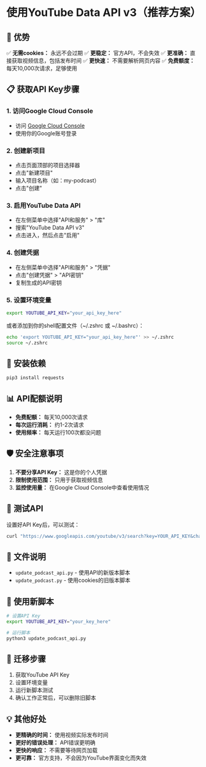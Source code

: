 # 使用YouTube Data API v3（推荐方案）

## 🚀 优势

✅ **无需cookies：** 永远不会过期
✅ **更稳定：** 官方API，不会失效
✅ **更准确：** 直接获取视频信息，包括发布时间
✅ **更快速：** 不需要解析网页内容
✅ **免费额度：** 每天10,000次请求，足够使用

## 📋 获取API Key步骤

### 1. 访问Google Cloud Console
- 访问 [Google Cloud Console](https://console.cloud.google.com/)
- 使用你的Google账号登录

### 2. 创建新项目
- 点击页面顶部的项目选择器
- 点击"新建项目"
- 输入项目名称（如：my-podcast）
- 点击"创建"

### 3. 启用YouTube Data API
- 在左侧菜单中选择"API和服务" > "库"
- 搜索"YouTube Data API v3"
- 点击进入，然后点击"启用"

### 4. 创建凭据
- 在左侧菜单中选择"API和服务" > "凭据"
- 点击"创建凭据" > "API密钥"
- 复制生成的API密钥

### 5. 设置环境变量
```bash
export YOUTUBE_API_KEY="your_api_key_here"
```

或者添加到你的shell配置文件（~/.zshrc 或 ~/.bashrc）：
```bash
echo 'export YOUTUBE_API_KEY="your_api_key_here"' >> ~/.zshrc
source ~/.zshrc
```

## 🔧 安装依赖

```bash
pip3 install requests
```

## 📊 API配额说明

- **免费配额：** 每天10,000次请求
- **每次运行消耗：** 约1-2次请求
- **使用频率：** 每天运行100次都没问题

## 🛡️ 安全注意事项

1. **不要分享API Key：** 这是你的个人凭据
2. **限制使用范围：** 只用于获取视频信息
3. **监控使用量：** 在Google Cloud Console中查看使用情况

## 🧪 测试API

设置好API Key后，可以测试：

```bash
curl "https://www.googleapis.com/youtube/v3/search?key=YOUR_API_KEY&channelId=UC3XTzVzaHQEd30rQbuvCtTQ&part=snippet&order=date&maxResults=1"
```

## 📁 文件说明

- `update_podcast_api.py` - 使用API的新版本脚本
- `update_podcast.py` - 使用cookies的旧版本脚本

## 🚀 使用新脚本

```bash
# 设置API Key
export YOUTUBE_API_KEY="your_key_here"

# 运行脚本
python3 update_podcast_api.py
```

## 🔄 迁移步骤

1. 获取YouTube API Key
2. 设置环境变量
3. 运行新脚本测试
4. 确认工作正常后，可以删除旧脚本

## 💡 其他好处

- **更精确的时间：** 使用视频实际发布时间
- **更好的错误处理：** API错误更明确
- **更快的响应：** 不需要等待网页加载
- **更可靠：** 官方支持，不会因为YouTube界面变化而失效
